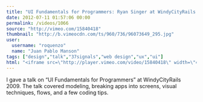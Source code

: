```yaml
---
title: "UI Fundamentals for Programmers: Ryan Singer at WindyCityRails 2009"
date: 2012-07-11 01:57:06 00:00
permalink: /videos/1066
source: "http://vimeo.com/15840418"
thumbnail: "http://b.vimeocdn.com/ts/960/736/96073649_295.jpg"
user:
  username: "roquenzo"
  name: "Juan Pablo Manson"
tags: ["design","talk","37signals","web design","ux","ui"]
html: "<iframe src=\"http://player.vimeo.com/video/15840418\" width=\"480\" height=\"320\" frameborder=\"0\" webkitAllowFullScreen mozallowfullscreen allowFullScreen></iframe>"
---
```


I gave a talk on “UI Fundamentals for Programmers” at WindyCityRails 2009. The talk covered modeling, breaking apps into screens, visual techniques, flows, and a few coding tips.